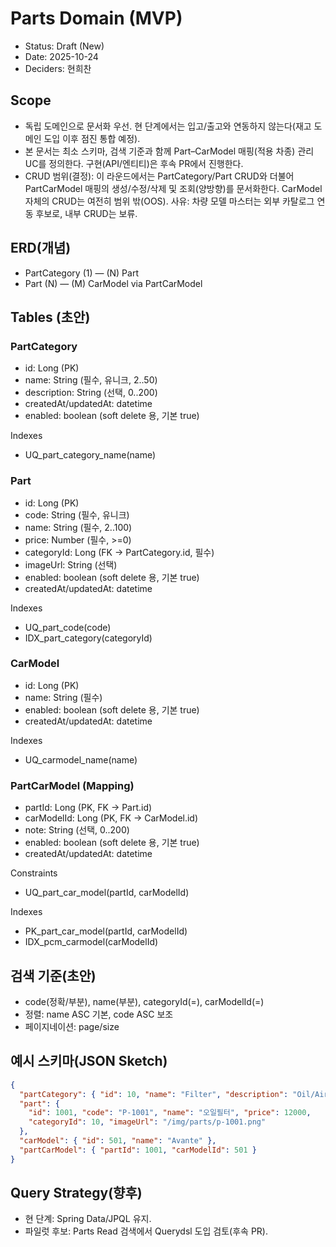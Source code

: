 # Parts Domain (MVP)

- Status: Draft (New)
- Date: 2025-10-24
- Deciders: 현희찬

## Scope

- 독립 도메인으로 문서화 우선. 현 단계에서는 입고/출고와 연동하지 않는다(재고 도메인 도입 이후 점진 통합 예정).
- 본 문서는 최소 스키마, 검색 기준과 함께 Part–CarModel 매핑(적용 차종) 관리 UC를 정의한다. 구현(API/엔티티)은 후속 PR에서 진행한다.
- CRUD 범위(결정): 이 라운드에서는 PartCategory/Part CRUD와 더불어 PartCarModel 매핑의 생성/수정/삭제 및 조회(양방향)를 문서화한다. CarModel 자체의 CRUD는 여전히 범위 밖(OOS). 사유: 차량 모델 마스터는 외부 카탈로그 연동 후보로, 내부 CRUD는 보류.

## ERD(개념)

- PartCategory (1) — (N) Part
- Part (N) — (M) CarModel via PartCarModel

## Tables (초안)

### PartCategory
- id: Long (PK)
- name: String (필수, 유니크, 2..50)
- description: String (선택, 0..200)
- createdAt/updatedAt: datetime
- enabled: boolean (soft delete 용, 기본 true)

Indexes
- UQ_part_category_name(name)

### Part
- id: Long (PK)
- code: String (필수, 유니크)
- name: String (필수, 2..100)
- price: Number (필수, >=0)
- categoryId: Long (FK → PartCategory.id, 필수)
- imageUrl: String (선택)
- enabled: boolean (soft delete 용, 기본 true)
- createdAt/updatedAt: datetime

Indexes
- UQ_part_code(code)
- IDX_part_category(categoryId)

### CarModel
- id: Long (PK)
- name: String (필수)
- enabled: boolean (soft delete 용, 기본 true)
- createdAt/updatedAt: datetime

Indexes
- UQ_carmodel_name(name)

### PartCarModel (Mapping)
- partId: Long (PK, FK → Part.id)
- carModelId: Long (PK, FK → CarModel.id)
- note: String (선택, 0..200)
- enabled: boolean (soft delete 용, 기본 true)
- createdAt/updatedAt: datetime

Constraints
- UQ_part_car_model(partId, carModelId)

Indexes
- PK_part_car_model(partId, carModelId)
- IDX_pcm_carmodel(carModelId)

## 검색 기준(초안)
- code(정확/부분), name(부분), categoryId(=), carModelId(=)
- 정렬: name ASC 기본, code ASC 보조
- 페이지네이션: page/size

## 예시 스키마(JSON Sketch)

```json
{
  "partCategory": { "id": 10, "name": "Filter", "description": "Oil/Air filters" },
  "part": {
    "id": 1001, "code": "P-1001", "name": "오일필터", "price": 12000,
    "categoryId": 10, "imageUrl": "/img/parts/p-1001.png"
  },
  "carModel": { "id": 501, "name": "Avante" },
  "partCarModel": { "partId": 1001, "carModelId": 501 }
}
```

## Query Strategy(향후)
- 현 단계: Spring Data/JPQL 유지.
- 파일럿 후보: Parts Read 검색에서 Querydsl 도입 검토(후속 PR).
